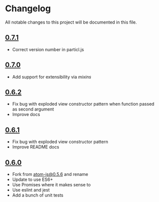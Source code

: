 # Changelog

All notable changes to this project will be documented in this file.

## [0.7.1](https://github.com/quaelin/particl/compare/v0.7.0...v0.7.1)

 - Correct version number in particl.js

## [0.7.0](https://github.com/quaelin/particl/compare/v0.6.2...v0.7.0)

 - Add support for extensibility via _mixins_

## [0.6.2](https://github.com/quaelin/particl/compare/v0.6.1...v0.6.2)

 - Fix bug with exploded view constructor pattern when function passed as second
   argument
 - Improve docs

## [0.6.1](https://github.com/quaelin/particl/compare/v0.6.0...v0.6.1)

 - Fix bug with exploded view constructor pattern
 - Improve README docs

## [0.6.0](https://github.com/quaelin/particl/compare/atom0.5.6...v0.6.0)

 - Fork from atom-js@0.5.6 and rename
 - Update to use ES6+
 - Use Promises where it makes sense to
 - Use eslint and jest
 - Add a bunch of unit tests
